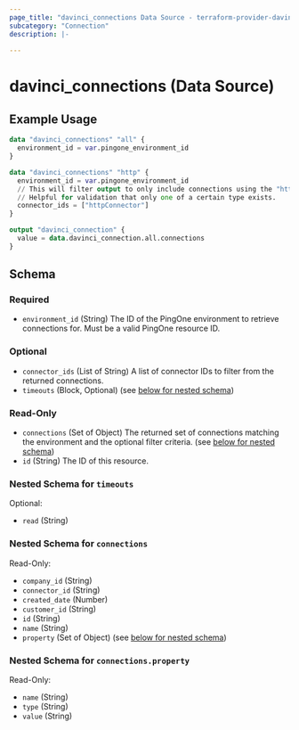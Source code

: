 ```yaml
---
page_title: "davinci_connections Data Source - terraform-provider-davinci"
subcategory: "Connection"
description: |-
  
---
```


# davinci_connections (Data Source)



## Example Usage

```terraform
data "davinci_connections" "all" {
  environment_id = var.pingone_environment_id
}

data "davinci_connections" "http" {
  environment_id = var.pingone_environment_id
  // This will filter output to only include connections using the "httpConnector" type. 
  // Helpful for validation that only one of a certain type exists.
  connector_ids = ["httpConnector"]
}

output "davinci_connection" {
  value = data.davinci_connection.all.connections
}
```

<!-- schema generated by tfplugindocs -->
## Schema

### Required

- `environment_id` (String) The ID of the PingOne environment to retrieve connections for. Must be a valid PingOne resource ID.

### Optional

- `connector_ids` (List of String) A list of connector IDs to filter from the returned connections.
- `timeouts` (Block, Optional) (see [below for nested schema](#nestedblock--timeouts))

### Read-Only

- `connections` (Set of Object) The returned set of connections matching the environment and the optional filter criteria. (see [below for nested schema](#nestedatt--connections))
- `id` (String) The ID of this resource.

<a id="nestedblock--timeouts"></a>
### Nested Schema for `timeouts`

Optional:

- `read` (String)


<a id="nestedatt--connections"></a>
### Nested Schema for `connections`

Read-Only:

- `company_id` (String)
- `connector_id` (String)
- `created_date` (Number)
- `customer_id` (String)
- `id` (String)
- `name` (String)
- `property` (Set of Object) (see [below for nested schema](#nestedobjatt--connections--property))

<a id="nestedobjatt--connections--property"></a>
### Nested Schema for `connections.property`

Read-Only:

- `name` (String)
- `type` (String)
- `value` (String)